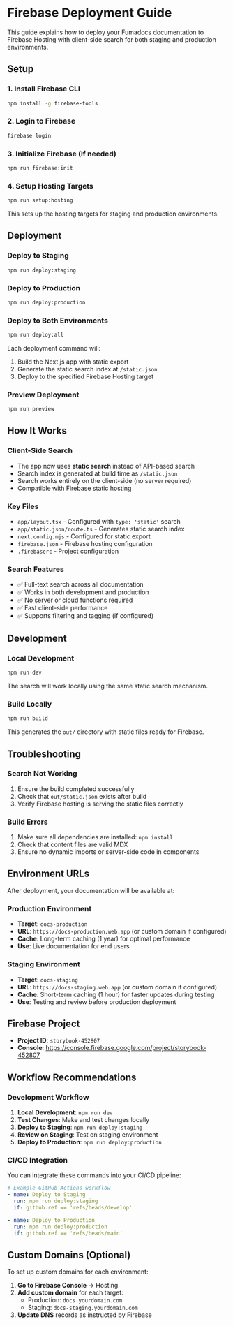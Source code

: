 # Firebase Deployment Guide

This guide explains how to deploy your Fumadocs documentation to Firebase Hosting with client-side search for both staging and production environments.

## Setup

### 1. Install Firebase CLI
```bash
npm install -g firebase-tools
```

### 2. Login to Firebase
```bash
firebase login
```

### 3. Initialize Firebase (if needed)
```bash
npm run firebase:init
```

### 4. Setup Hosting Targets
```bash
npm run setup:hosting
```

This sets up the hosting targets for staging and production environments.

## Deployment

### Deploy to Staging
```bash
npm run deploy:staging
```

### Deploy to Production
```bash
npm run deploy:production
```

### Deploy to Both Environments
```bash
npm run deploy:all
```

Each deployment command will:
1. Build the Next.js app with static export
2. Generate the static search index at `/static.json`
3. Deploy to the specified Firebase Hosting target

### Preview Deployment
```bash
npm run preview
```

## How It Works

### Client-Side Search
- The app now uses **static search** instead of API-based search
- Search index is generated at build time as `/static.json`
- Search works entirely on the client-side (no server required)
- Compatible with Firebase static hosting

### Key Files
- `app/layout.tsx` - Configured with `type: 'static'` search
- `app/static.json/route.ts` - Generates static search index
- `next.config.mjs` - Configured for static export
- `firebase.json` - Firebase hosting configuration
- `.firebaserc` - Project configuration

### Search Features
- ✅ Full-text search across all documentation
- ✅ Works in both development and production
- ✅ No server or cloud functions required
- ✅ Fast client-side performance
- ✅ Supports filtering and tagging (if configured)

## Development

### Local Development
```bash
npm run dev
```

The search will work locally using the same static search mechanism.

### Build Locally
```bash
npm run build
```

This generates the `out/` directory with static files ready for Firebase.

## Troubleshooting

### Search Not Working
1. Ensure the build completed successfully
2. Check that `out/static.json` exists after build
3. Verify Firebase hosting is serving the static files correctly

### Build Errors
1. Make sure all dependencies are installed: `npm install`
2. Check that content files are valid MDX
3. Ensure no dynamic imports or server-side code in components

## Environment URLs

After deployment, your documentation will be available at:

### Production Environment
- **Target**: `docs-production`
- **URL**: `https://docs-production.web.app` (or custom domain if configured)
- **Cache**: Long-term caching (1 year) for optimal performance
- **Use**: Live documentation for end users

### Staging Environment
- **Target**: `docs-staging`
- **URL**: `https://docs-staging.web.app` (or custom domain if configured)
- **Cache**: Short-term caching (1 hour) for faster updates during testing
- **Use**: Testing and review before production deployment

## Firebase Project
- **Project ID**: `storybook-452807`
- **Console**: https://console.firebase.google.com/project/storybook-452807

## Workflow Recommendations

### Development Workflow
1. **Local Development**: `npm run dev`
2. **Test Changes**: Make and test changes locally
3. **Deploy to Staging**: `npm run deploy:staging`
4. **Review on Staging**: Test on staging environment
5. **Deploy to Production**: `npm run deploy:production`

### CI/CD Integration
You can integrate these commands into your CI/CD pipeline:

```yaml
# Example GitHub Actions workflow
- name: Deploy to Staging
  run: npm run deploy:staging
  if: github.ref == 'refs/heads/develop'

- name: Deploy to Production
  run: npm run deploy:production
  if: github.ref == 'refs/heads/main'
```

## Custom Domains (Optional)

To set up custom domains for each environment:

1. **Go to Firebase Console** → Hosting
2. **Add custom domain** for each target:
   - Production: `docs.yourdomain.com`
   - Staging: `docs-staging.yourdomain.com`
3. **Update DNS** records as instructed by Firebase
